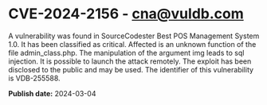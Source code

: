 # CVE-2024-2156 - cna@vuldb.com

A vulnerability was found in SourceCodester Best POS Management System 1.0. It has been classified as critical. Affected is an unknown function of the file admin_class.php. The manipulation of the argument img leads to sql injection. It is possible to launch the attack remotely. The exploit has been disclosed to the public and may be used. The identifier of this vulnerability is VDB-255588.

**Publish date:** 2024-03-04
